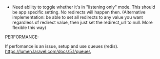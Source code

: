 * Need ability to toggle whether it's in "listening only" mode. This should be app specific setting.  No redirects will happen then. (Alternative implementation: be able to set all redirects to any value you want regardless of redirect value, then just set the redirect_url to null. More flexible this way)


PERFORMANCE:

If perfomance is an issue, setup and use queues (redis). https://lumen.laravel.com/docs/5.1/queues